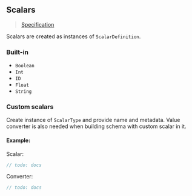 ## Scalars

> [Specification](https://facebook.github.io/graphql/June2018/#sec-Scalars)

Scalars are created as instances of `ScalarDefinition`.

### Built-in

- `Boolean`
- `Int`
- `ID`
- `Float`
- `String`

### Custom scalars

Create instance of `ScalarType` and provide name and metadata. Value converter
is also needed when building schema with custom scalar in it.

#### Example:

Scalar:

```csharp
// todo: docs
```

Converter:

```csharp
// todo: docs
```
